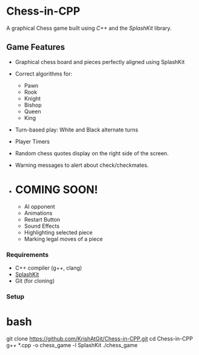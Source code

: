# Chess-in-CPP

A graphical Chess game built using *C++* and the *SplashKit* library.

## Game Features

- Graphical chess board and pieces perfectly aligned using SplashKit
- Correct algorithms for:
  - Pawn
  - Rook
  - Knight
  - Bishop
  - Queen
  - King
- Turn-based play: White and Black alternate turns
- Player Timers
- Random chess quotes display on the right side of the screen.
- Warning messages to alert about check/checkmates.

- # COMING SOON!
    - AI opponent
    - Animations
    - Restart Button
    - Sound Effects
    - Highlighting selected piece
    - Marking legal moves of a piece

### Requirements

- C++ compiler (g++, clang)
- [SplashKit](https://www.splashkit.io/)
- Git (for cloning)

### Setup

# bash
git clone https://github.com/KrishAtGit/Chess-in-CPP.git
cd Chess-in-CPP
g++ *.cpp -o chess_game -l SplashKit
./chess_game
